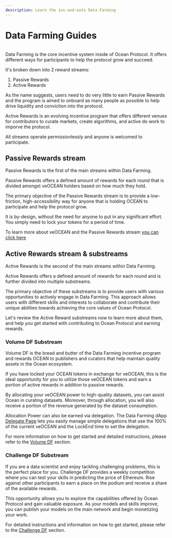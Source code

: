 ```yaml
---
description: Learn the ins-and-outs Data Farming
---
```


# Data Farming Guides

<figure><img src="../../.gitbook/assets/gif/farming.gif" alt=""><figcaption></figcaption></figure>

Data Farming is the core incentive system inside of Ocean Protocol. It offers different ways for participants to help the protocol grow and succeed.

It's broken down into 2 reward streams:
1. Passive Rewards
2. Active Rewards

As the name suggests, users need to do very little to earn Passive Rewards and the program is aimed to onboard as many people as possible to help drive liquidity and conviction into the protocol.

Active Rewards is an evolving incentive program that offers different venues for contributors to curate markets, create algorithms, and active do work to imporve the protocol.

All streams operate permissionlessly and anyone is welcomed to participate.

## Passive Rewards stream

Passive Rewards is the first of the main streams within Data Farming.

Passive Rewards offers a defined amount of rewards for each round that is divided amongst veOCEAN holders based on how much they hold.

The primary objective of the Passive Rewards stream is to provide a low-friction, high-accessibility way for anyone that is holding OCEAN to participate and help the protocol grow.

It is by-design, without the need for anyone to put in any significant effort. You simply need to lock your tokens for a period of time.

To learn more about veOCEAN and the Passive Rewards stream [you can click here](user-guides/data-farming/how-to-farm-veOCEAN.md)

## Active Rewards stream & substreams

Active Rewards is the second of the main streams within Data Farming.

Active Rewards offers a defined amount of rewards for each round and is further divided into multiple substreams.

The primary objective of these substreams is to provide users with various opportunities to actively engage in Data Farming. This approach allows users with different skills and interests to collaborate and contribute their unique abilities towards achieving the core values of Ocean Protocol.

Let's review the Active Reward substreams now to learn more about them, and help you get started with contributing to Ocean Protocol and earning rewards.

### Volume DF Substream

Volume DF is the bread and butter of the Data Farming incentive program and rewards OCEAN to publishers and curators that help maintain quality assets in the Ocean ecosystem.  

If you have locked your OCEAN tokens in exchange for veOCEAN, this is the ideal opportunity for you to utilize those veOCEAN tokens and earn a portion of active rewards in addition to passive rewards.

By allocating your veOCEAN power to high-quality datasets, you can assist Ocean in curating datasets. Moreover, through allocation, you will also receive a portion of the revenue generated by the dataset consumption.

Allocation Power can also be earned via delegation. The Data Farming dApp [Delegate Page](https://df.oceandao.org/delegate) lets you easily manage simple delegations that use the 100% of the current veOCEAN and the LockEnd time to set the delegation.

For more information on how to get started and detailed instructions, please refer to the [Volume DF](how-to-farm-volumedf.md) section.

### Challenge DF Substream

If you are a data scientist and enjoy tackling challenging problems, this is the perfect place for you. Challenge DF provides a weekly competition where you can test your skills in predicting the price of Ethereum. Rise against other participants to earn a place on the podium and receive a share of the available rewards.

This opportunity allows you to explore the capabilities offered by Ocean Protocol and gain valuable exposure. As your models and skills improve, you can publish your models on the main network and begin monetizing your work.

For detailed instructions and information on how to get started, please refer to the [Challenge DF](how-to-farm-challengedf.md) section.


